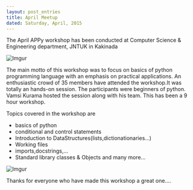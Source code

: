 ```yaml
---
layout: post_entries
title: April Meetup
dated: Saturday, April, 2015
---
```


The April APPy workshop has been conducted at Computer Science & Engineering department, JNTUK in Kakinada


![Imgur](http://i.imgur.com/JJgxR8z.png "APPyUG")


The main motto of this workshop was to focus on basics of python programming language with an emphasis on practical applications. An enthusiastic crowd of 35 members have attended the workshop.It was totally an hands-on session. The participants were beginners of python. Vamsi Kurama hosted the session along with his team. This has been a 9 hour workshop.


Topics covered in the workshop are

- basics of python
- conditional and control statements
- Introduction to DataStructures(lists,dictionationaries...)
- Working files
- imports,docstrings,...
- Standard library classes & Objects
and many more...


![Imgur](http://i.imgur.com/ZTXM6YU.png "APPyUG") 


Thanks for everyone who have made this workshop a great one....